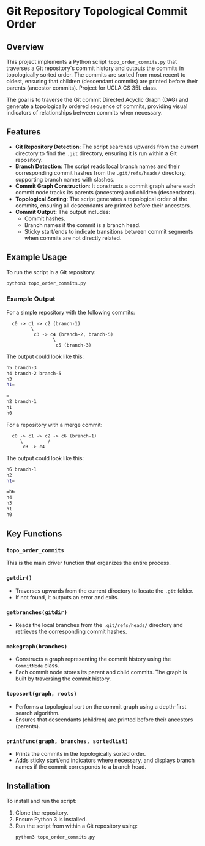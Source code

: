 # Git Repository Topological Commit Order

## Overview
This project implements a Python script `topo_order_commits.py` that traverses a Git repository's commit history and outputs the commits in topologically sorted order. The commits are sorted from most recent to oldest, ensuring that children (descendant commits) are printed before their parents (ancestor commits). Project for UCLA CS 35L class.

The goal is to traverse the Git commit Directed Acyclic Graph (DAG) and generate a topologically ordered sequence of commits, providing visual indicators of relationships between commits when necessary.

## Features
- **Git Repository Detection**: The script searches upwards from the current directory to find the `.git` directory, ensuring it is run within a Git repository.
- **Branch Detection**: The script reads local branch names and their corresponding commit hashes from the `.git/refs/heads/` directory, supporting branch names with slashes.
- **Commit Graph Construction**: It constructs a commit graph where each commit node tracks its parents (ancestors) and children (descendants).
- **Topological Sorting**: The script generates a topological order of the commits, ensuring all descendants are printed before their ancestors.
- **Commit Output**: The output includes:
  - Commit hashes.
  - Branch names if the commit is a branch head.
  - Sticky start/ends to indicate transitions between commit segments when commits are not directly related.

## Example Usage
To run the script in a Git repository:
```bash
python3 topo_order_commits.py
```

### Example Output
For a simple repository with the following commits:

```text
  c0 -> c1 -> c2 (branch-1)
         \
          c3 -> c4 (branch-2, branch-5)
                 \
                  c5 (branch-3)
```

The output could look like this:
```bash
h5 branch-3
h4 branch-2 branch-5
h3
h1=

=
h2 branch-1
h1
h0
```

For a repository with a merge commit:
```text
  c0 -> c1 -> c2 -> c6 (branch-1)
	 \         /
	  c3 -> c4
```

The output could look like this:
```bash
h6 branch-1
h2
h1=

=h6
h4
h3
h1
h0
```

## Key Functions
### `topo_order_commits`
This is the main driver function that organizes the entire process.

### `getdir()`
- Traverses upwards from the current directory to locate the `.git` folder. 
- If not found, it outputs an error and exits.

### `getbranches(gitdir)`
- Reads the local branches from the `.git/refs/heads/` directory and retrieves the corresponding commit hashes.

### `makegraph(branches)`
- Constructs a graph representing the commit history using the `CommitNode` class.
- Each commit node stores its parent and child commits. The graph is built by traversing the commit history.

### `toposort(graph, roots)`
- Performs a topological sort on the commit graph using a depth-first search algorithm.
- Ensures that descendants (children) are printed before their ancestors (parents).

### `printfunc(graph, branches, sortedlist)`
- Prints the commits in the topologically sorted order.
- Adds sticky start/end indicators where necessary, and displays branch names if the commit corresponds to a branch head.

## Installation
To install and run the script:
1. Clone the repository.
2. Ensure Python 3 is installed.
3. Run the script from within a Git repository using:
   ```bash
   python3 topo_order_commits.py
   ```
